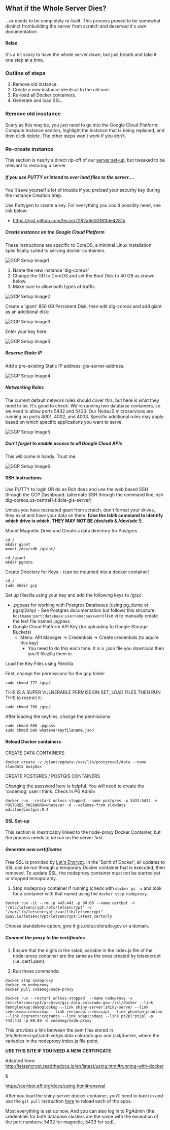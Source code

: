 ## What if the Whole Server Dies?

...or needs to be completely re-built.  This process proved to be somewhat distinct frombuilding the server from scratch
and deserved it's own documentation.

#### Relax

It's a bit scary to have the whole server down, but just breath and take it one step at a time.

### Outline of steps

1. Remove old instance.
2. Create a new instance identical to the old one.
3. Re-load all Docker containers.  
4. Generate and load SSL.

### Remove old insstance

Scary as this may be, you just need to go into the Google Cloud Platform: Compute Instance section,
highlight the instance that is being replaced, and then click delete.  The other steps won't work if you don't.

### Re-create instance

This section is nearly a direct rip-off of our [server set-up](https://github.com/ColoradoDemography/Server-and-Website-Documentation/blob/master/doc/server-setup.md),
but tweaked to be relevant to restoring a server.

##### If you use PUTTY or intend to ever load files to the server....

You'll save yourself a lot of trouble if you preload your security key during the Instance Creation Step.

Use Puttygen to create a key.  For everything you could possibly need, see link below:
 - https://gist.github.com/feczo/7282a6e00181fde4281b

##### Create instance on the Google Cloud Platform
These instructions are specific to CoreOS, a minimal Linux installation specifically suited to serving docker containers.

![GCP Setup Image1](/img/restore-2.png)

1. Name the new instance 'dlg-coreos'
2. Change the OD to CoreOS and set the Boot Disk to 40 GB as shown below.
3. Make sure to allow both types of traffic

![GCP Setup Image2](/img/restore-3.png)

Create a 'giant' 850 GB Persistent Disk, then edit dlg-coreos and add giant as an additional disk:

![GCP Setup Image3](/img/setup2a.jpg)

Enter your key here:

![GCP Setup Image3](/img/setup3.jpg)

##### Reserve Static IP
Add a pre-existing Static IP address: gis-server-address.

![GCP Setup Image4](/img/setup4.jpg)

##### Networking Rules
The current default network rules should cover this, but here is what they need to be.  It's good to check. We're running two database containers, so we need to allow ports 5432 and 5433.  Our NodeJS microservices are running on ports 4001, 4002, and 4003.  Specific additional rules may apply based on which specific applications you want to serve.  

![GCP Setup Image5](/img/setup5.jpg)

##### Don't forget to enable access to all Google Cloud APIs
This will come in handy.  Trust me.

![GCP Setup Image6](/img/setup6.jpg)

#### SSH Instructions
Use PUTTY to login OR do as Rob does and use the web based SSH through the GCP Dashboard. (alternate SSH through the command line, ssh dlg-coreos.us-central1-f.dola-gis-server)

Unless you have recreated giant from scratch, don't format your drives, they exist and have your data on them. **(Use the lsblk command to identify which drive is which. THEY MAY NOT BE /dev/sdb & /dev/sdc !)**.

Mount Magnetic Drive and Create a data directory for Postgres
```
cd /
mkdir giant
mount /dev/sdb /giant/

cd /giant
mkdir pgdata
```



Create Directory for Keys - (can be mounted into a docker container)
```
cd /
sudo mkdir gcp
```


Set up filezilla using your key and add the following keys to /gcp/:
- .pgpass for working with Postgres Databases (using pg_dump or pgsql2shp) - See Postgres documentation but follows this structure: ```hostname:port:database:username:password```
 Use vi to manually create the text file named .pgpass
- Google Cloud Platform API Key (for uploading to Google Storage Buckets)
   - Menu: API Manager -> Credentials -> Create credentials (to aquire this key)
     - You need to do this each time. It is a .json file you download then you'll filezilla them in.

Load the Key Files using Filezilla

First, change the permissions for the gcp folder
```
sudo chmod 777 /gcp/
```
THIS IS A SUPER VULNERABLE PERMISSION SET, LOAD FILES THEN RUN THIS to restrict it:

```
sudo chmod 700 /gcp/
```

After loading the keyfiles, change the permissions:
```
sudo chmod 600 .pgpass
sudo chmod 600 whateverkeyfilename.json
```

#### Reload Docker containers


CREATE DATA CONTAINERS
```
docker create -v /giant/pgdata:/var/lib/postgresql/data --name slowdata busybox
```

CREATE POSTGRES / POSTGIS CONTAINERS

Changing the password here is helpful.  You will need to create the 'codemog' user I think.  Check in PG Admin
```
docker run --restart unless-stopped --name postgres -p 5433:5432 -e POSTGRES_PASSWORD=whatever -d --volumes-from slowdata mdillon/postgis:9.4
```


#### SSL Set-up

This section is inextricably linked to the node-proxy Docker Container, but the process needs to be run on the server first.



##### Generate new certificates

Free SSL is provided by [Let's Encrypt](https://letsencrypt.org/).  In the 'Spirit of Docker', all updates to SSL can be run through a temporary Docker container that is executed, then removed.  To update SSL, the nodeproxy container must not be started yet or stopped temoporarily.

1) Stop nodeproxy container if running (check with ```docker ps -a``` and look for a container with that name) using the ```docker stop nodeproxy```.

```
docker run -it --rm -p 443:443 -p 80:80 --name certbot -v "/etc/letsencrypt:/etc/letsencrypt" -v "/var/lib/letsencrypt:/var/lib/letsencrypt" quay.io/letsencrypt/letsencrypt:latest certonly

```
Choose standalone option, give it gis.dola.colorado.gov or a domain.
##### Connect the proxy to the certificates

1) Ensure that the digits in the sslobj variable in the index.js file of the node-proxy container are the same as the ones created by letsencrupt (i.e. cert1.pem).


2) Run these commands:

```
docker stop nodeproxy
docker rm nodeproxy
docker pull codemog/node-proxy 

docker run --restart unless-stopped  --name nodeproxy -v /etc/letsencrypt/archive/gis.dola.colorado.gov:/ssl/docker --link demoglookup:demoglookup --link shiny-server:shiny-server --link censusmap:censusmap --link censusapi:censusapi --link phantom:phantom --link cogrants:cogrants --link sdapi:sdapi --link pt2pl:pt2pl -p 443:443 -p 80:80 -d codemog/node-proxy

```
This provides a link between the pem files stored in /etc/letsencrypt/archive/gis.dola.colorado.gov and /ssl/docker, where the variables in the nodeproxy index.js file point.

__USE THIS SITE IF YOU NEED A NEW CERTIFICATE__

Adapted from: http://letsencrypt.readthedocs.io/en/latest/using.html#running-with-docker

&

https://certbot.eff.org/docs/using.html#renewal

After you load the shiny-server docker container, you'll need to bash in and use the `git pull` instruction [here](https://github.com/ColoradoDemography/Server-and-Website-Documentation/blob/master/doc/shiny-server-apps.md) to reload each of the apps.

Most everything is set up now.  And you can also log in to PgAdmin (the credentials for both database clusters are the same with the exception of the port numbers; 5432 for magnetic, 5433 for ssd).
